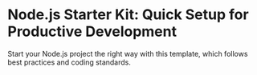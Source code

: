 # Node.js Starter Kit: Quick Setup for Productive Development

Start your Node.js project the right way with this template, which follows best practices and coding standards.

